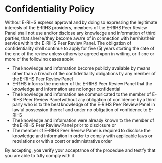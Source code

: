 # Confidentiality Policy

Without E-RIHS express approval and by doing so expressing the legitimate interests of the E-RIHS providers, members of the E-RIHS Peer Review Panel shall not use and/or disclose any knowledge and information of third parties, that she/he/they become aware of in connection with her/his/their service within the E-RIHS Peer Review Panel. The obligation of confidentiality shall continue to apply for five (5) years starting the date of the end of the review unless otherwise agreed upon in writing, or if one or more of the following cases apply:

- The knowledge and information become publicly available by means other than a breach of the confidentiality obligations by any member of the E-RIHS Peer Review Panel
- E-RIHS informs the member of the E-RIHS Peer Review Panel that the knowledge and information are no longer confidential
- The knowledge and information are communicated to the member of E-RIHS Peer Review Panel without any obligation of confidence by a third party who is to the best knowledge of the E-RIHS Peer Review Panel in lawful possession thereof and under no obligation of confidence to E-RIHS
- The knowledge and information were already known to the member of the E-RIHS Peer Review Panel prior to disclosure or
- The member of E-RIHS Peer Review Panel is required to disclose the knowledge and information in order to comply with applicable laws or regulations or with a court or administrative order

By accepting, you verify your acceptance of the procedure and testify that you are able to fully comply with it
